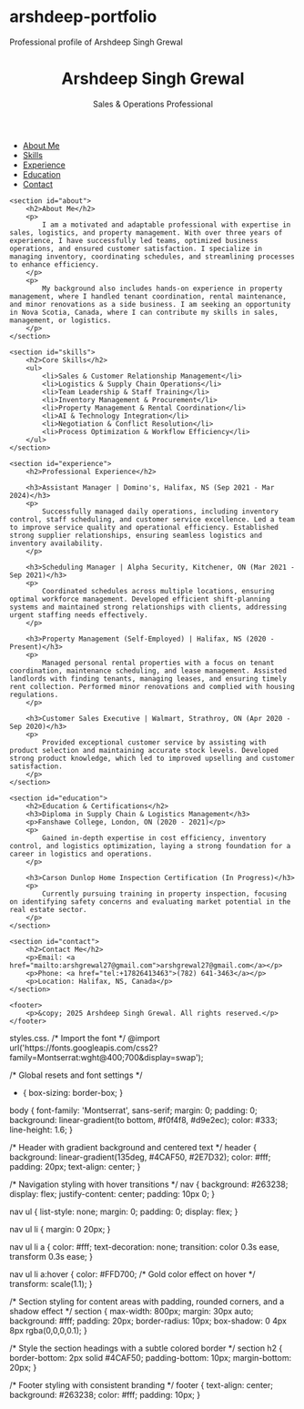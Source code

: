 # arshdeep-portfolio
Professional profile of Arshdeep Singh Grewal 
<!DOCTYPE html>
<html lang="en">
<head>
    <meta charset="UTF-8">
    <meta name="viewport" content="width=device-width, initial-scale=1.0">
    <title>Arshdeep Singh Grewal</title>
    <link rel="stylesheet" href="styles.css">
</head>
<body>
    <header>
        <h1>Arshdeep Singh Grewal</h1>
        <p>Sales & Operations Professional</p>
    </header>
    <nav>
        <ul>
            <li><a href="#about">About Me</a></li>
            <li><a href="#skills">Skills</a></li>
            <li><a href="#experience">Experience</a></li>
            <li><a href="#education">Education</a></li>
            <li><a href="#contact">Contact</a></li>
        </ul>
    </nav>

    <section id="about">
        <h2>About Me</h2>
        <p>
            I am a motivated and adaptable professional with expertise in sales, logistics, and property management. With over three years of experience, I have successfully led teams, optimized business operations, and ensured customer satisfaction. I specialize in managing inventory, coordinating schedules, and streamlining processes to enhance efficiency.
        </p>
        <p>
            My background also includes hands-on experience in property management, where I handled tenant coordination, rental maintenance, and minor renovations as a side business. I am seeking an opportunity in Nova Scotia, Canada, where I can contribute my skills in sales, management, or logistics.
        </p>
    </section>

    <section id="skills">
        <h2>Core Skills</h2>
        <ul>
            <li>Sales & Customer Relationship Management</li>
            <li>Logistics & Supply Chain Operations</li>
            <li>Team Leadership & Staff Training</li>
            <li>Inventory Management & Procurement</li>
            <li>Property Management & Rental Coordination</li>
            <li>AI & Technology Integration</li>
            <li>Negotiation & Conflict Resolution</li>
            <li>Process Optimization & Workflow Efficiency</li>
        </ul>
    </section>

    <section id="experience">
        <h2>Professional Experience</h2>
        
        <h3>Assistant Manager | Domino's, Halifax, NS (Sep 2021 - Mar 2024)</h3>
        <p>
            Successfully managed daily operations, including inventory control, staff scheduling, and customer service excellence. Led a team to improve service quality and operational efficiency. Established strong supplier relationships, ensuring seamless logistics and inventory availability.
        </p>
        
        <h3>Scheduling Manager | Alpha Security, Kitchener, ON (Mar 2021 - Sep 2021)</h3>
        <p>
            Coordinated schedules across multiple locations, ensuring optimal workforce management. Developed efficient shift-planning systems and maintained strong relationships with clients, addressing urgent staffing needs effectively.
        </p>

        <h3>Property Management (Self-Employed) | Halifax, NS (2020 - Present)</h3>
        <p>
            Managed personal rental properties with a focus on tenant coordination, maintenance scheduling, and lease management. Assisted landlords with finding tenants, managing leases, and ensuring timely rent collection. Performed minor renovations and complied with housing regulations.
        </p>

        <h3>Customer Sales Executive | Walmart, Strathroy, ON (Apr 2020 - Sep 2020)</h3>
        <p>
            Provided exceptional customer service by assisting with product selection and maintaining accurate stock levels. Developed strong product knowledge, which led to improved upselling and customer satisfaction.
        </p>
    </section>

    <section id="education">
        <h2>Education & Certifications</h2>
        <h3>Diploma in Supply Chain & Logistics Management</h3>
        <p>Fanshawe College, London, ON (2020 - 2021)</p>
        <p>
            Gained in-depth expertise in cost efficiency, inventory control, and logistics optimization, laying a strong foundation for a career in logistics and operations.
        </p>

        <h3>Carson Dunlop Home Inspection Certification (In Progress)</h3>
        <p>
            Currently pursuing training in property inspection, focusing on identifying safety concerns and evaluating market potential in the real estate sector.
        </p>
    </section>

    <section id="contact">
        <h2>Contact Me</h2>
        <p>Email: <a href="mailto:arshgrewal27@gmail.com">arshgrewal27@gmail.com</a></p>
        <p>Phone: <a href="tel:+17826413463">(782) 641-3463</a></p>
        <p>Location: Halifax, NS, Canada</p>
    </section>

    <footer>
        <p>&copy; 2025 Arshdeep Singh Grewal. All rights reserved.</p>
    </footer>
</body>
</html>
<head>
  <meta charset="UTF-8">
  <meta name="viewport" content="width=device-width, initial-scale=1.0">
  <title>Arshdeep Singh Grewal</title>
  <!-- Import Montserrat font from Google Fonts -->
  <link href="https://fonts.googleapis.com/css2?family=Montserrat:wght@400;700&display=swap" rel="stylesheet">
  <link rel="stylesheet" href="styles.css">
</head>
styles.css.
/* Import the font */
@import url('https://fonts.googleapis.com/css2?family=Montserrat:wght@400;700&display=swap');

/* Global resets and font settings */
* {
  box-sizing: border-box;
}

body {
  font-family: 'Montserrat', sans-serif;
  margin: 0;
  padding: 0;
  background: linear-gradient(to bottom, #f0f4f8, #d9e2ec);
  color: #333;
  line-height: 1.6;
}

/* Header with gradient background and centered text */
header {
  background: linear-gradient(135deg, #4CAF50, #2E7D32);
  color: #fff;
  padding: 20px;
  text-align: center;
}

/* Navigation styling with hover transitions */
nav {
  background: #263238;
  display: flex;
  justify-content: center;
  padding: 10px 0;
}

nav ul {
  list-style: none;
  margin: 0;
  padding: 0;
  display: flex;
}

nav ul li {
  margin: 0 20px;
}

nav ul li a {
  color: #fff;
  text-decoration: none;
  transition: color 0.3s ease, transform 0.3s ease;
}

nav ul li a:hover {
  color: #FFD700; /* Gold color effect on hover */
  transform: scale(1.1);
}

/* Section styling for content areas with padding, rounded corners, and a shadow effect */
section {
  max-width: 800px;
  margin: 30px auto;
  background: #fff;
  padding: 20px;
  border-radius: 10px;
  box-shadow: 0 4px 8px rgba(0,0,0,0.1);
}

/* Style the section headings with a subtle colored border */
section h2 {
  border-bottom: 2px solid #4CAF50;
  padding-bottom: 10px;
  margin-bottom: 20px;
}

/* Footer styling with consistent branding */
footer {
  text-align: center;
  background: #263238;
  color: #fff;
  padding: 10px;
}